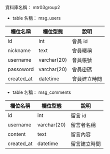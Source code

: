 資料庫名稱： mtr03group2

- table 名稱： msg_users

| 欄位名稱   | 欄位型態    | 說明         |
| ---------- | ----------- | ------------ |
| id         | int         | 會員 id      |
| nickname   | text        | 會員暱稱     |
| username   | varchar(20) | 會員帳號     |
| passoword  | varchar(20) | 會員密碼     |
| created_at | datetime    | 會員建立時間 |

- table 名稱： msg_comments

| 欄位名稱   | 欄位型態    | 說明         |
| ---------- | ----------- | ------------ |
| id         | int         | 留言 id      |
| username   | varchar(20) | 留言者名稱   |
| content    | text        | 留言內容     |
| created_at | datetime    | 留言建立時間 |
